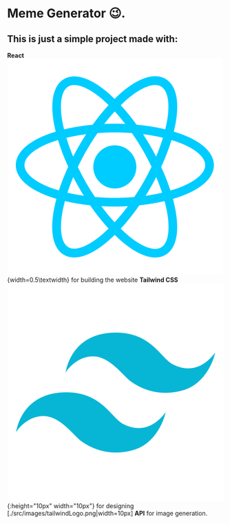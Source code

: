 # Meme Generator 😉.

## This is just a simple project made with:

**React** ![ReactLogo](./src/images/reactLogo.png){width=0.5\textwidth} for building the website
**Tailwind CSS** ![TailWindLogo](./src/images/tailwindLogo.png){:height="10px" width="10px"} for designing
[./src/images/tailwindLogo.png|width=10px]
**API** for image generation.